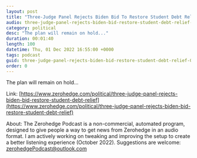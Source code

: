 ```yaml
---
layout: post
title: "Three-Judge Panel Rejects Biden Bid To Restore Student Debt Relief"
audio: three-judge-panel-rejects-biden-bid-restore-student-debt-relief-0
category: political
desc: "The plan will remain on hold..."
duration: 00:01:40
length: 100
datetime: Thu, 01 Dec 2022 16:55:00 +0000
tags: podcast
guid: three-judge-panel-rejects-biden-bid-restore-student-debt-relief-0
order: 0
---
```

The plan will remain on hold...

Link: [https://www.zerohedge.com/political/three-judge-panel-rejects-biden-bid-restore-student-debt-relief](https://www.zerohedge.com/political/three-judge-panel-rejects-biden-bid-restore-student-debt-relief)

About: The Zerohedge Podcast is a non-commercial, automated program, designed to give people a way to get news from Zerohedge in an audio format.  I am actively working on tweaking and improving the setup to create a better listening experience (October 2022).  Suggestions are welcome: [zerohedgePodcast@outlook.com](mailto:zerohedgePodcast@outlook.com)